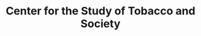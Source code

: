 ---
layout: repo
title: "Center for the Study of Tobacco and Society"
id: 11043
permalink: repos/11043/
---